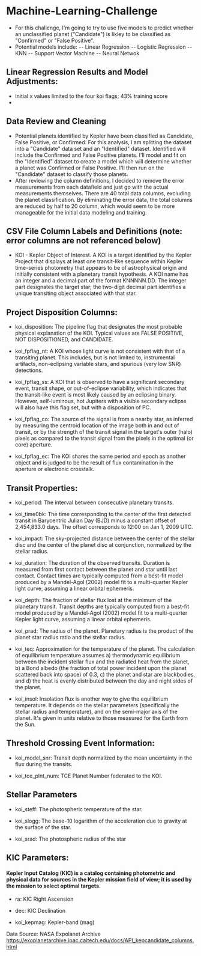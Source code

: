 # Machine-Learning-Challenge
- For this challenge, I'm going to try to use five models to predict whether an unclassified planet ("Candidate") is likley to be classified as "Confirmed" or "False Positive".
- Potential models include:
-- Linear Regression
-- Logistic Regression
-- KNN
-- Support Vector Machine
-- Neural Netwok

## Linear Regression Results and Model Adjustments:
- Initial x values limited to the four koi flags; 43% training score
- 



## Data Review and Cleaning
- Potential planets identified by Kepler have been classified as Candidate, False Positive, or Confirmed.  For this analysis, I am splitting the dataset into a "Candidate" data set and an "Identified" dataset.  Identified will include the Confirmed and False Positive planets.  I'll model and fit on the "Identified" dataset to create a model which will determine whether a planet was Confirmed or False Positive.  I'll then run on the "Candidate" dataset to classify those planets.
- After reviewing the column definitions, I decided to remove the error measurements from each datafield and just go with the actual measurements themselves.  There are 40 total data columns, excluding the planet classification.   By eliminating the error data, the total columns are reduced by half to 20 column, which would seem to be more manageable for the initial data modeling and training.


## CSV File Column Labels and Definitions (note:  error columns are not referenced below)

- KOI - Kepler Object of Interest.  A KOI is a target identified by the Kepler Project that displays at least one transit-like sequence within Kepler time-series photometry that appears to be of astrophysical origin and initially consistent with a planetary transit hypothesis. A KOI name has an integer and a decimal part of the format KNNNNN.DD. The integer part designates the target star; the two-digit decimal part identifies a unique transiting object associated with that star.

## Project Disposition Columns:

- koi_disposition:  The pipeline flag that designates the most probable physical explanation of the KOI. Typical values are FALSE POSITIVE, NOT DISPOSITIONED, and CANDIDATE. 

- koi_fpflag_nt:  A KOI whose light curve is not consistent with that of a transiting planet. This includes, but is not limited to, instrumental artifacts, non-eclipsing variable stars, and spurious (very low SNR) detections.

- koi_fpflag_ss:  A KOI that is observed to have a significant secondary event, transit shape, or out-of-eclipse variability, which indicates that the transit-like event is most likely caused by an eclipsing binary. However, self-luminous, hot Jupiters with a visible secondary eclipse will also have this flag set, but with a disposition of PC.

- koi_fpflag_co:  The source of the signal is from a nearby star, as inferred by measuring the centroid location of the image both in and out of transit, or by the strength of the transit signal in the target's outer (halo) pixels as compared to the transit signal from the pixels in the optimal (or core) aperture.

- koi_fpflag_ec:  The KOI shares the same period and epoch as another object and is judged to be the result of flux contamination in the aperture or electronic crosstalk.

## Transit Properties:

- koi_period:  The interval between consecutive planetary transits.

- koi_time0bk: The time corresponding to the center of the first detected transit in Barycentric Julian Day (BJD) minus a constant offset of 2,454,833.0 days. The offset corresponds to 12:00 on Jan 1, 2009 UTC.

- koi_impact:  The sky-projected distance between the center of the stellar disc and the center of the planet disc at conjunction, normalized by the stellar radius.

- koi_duration:  The duration of the observed transits. Duration is measured from first contact between the planet and star until last contact. Contact times are typically computed from a best-fit model produced by a Mandel-Agol (2002) model fit to a multi-quarter Kepler light curve, assuming a linear orbital ephemeris.

- koi_depth:  The fraction of stellar flux lost at the minimum of the planetary transit. Transit depths are typically computed from a best-fit model produced by a Mandel-Agol (2002) model fit to a multi-quarter Kepler light curve, assuming a linear orbital ephemeris.

- koi_prad:  The radius of the planet. Planetary radius is the product of the planet star radius ratio and the stellar radius.

- koi_teq:  Approximation for the temperature of the planet. The calculation of equilibrium temperature assumes a) thermodynamic equilibrium between the incident stellar flux and the radiated heat from the planet, b) a Bond albedo (the fraction of total power incident upon the planet scattered back into space) of 0.3, c) the planet and star are blackbodies, and d) the heat is evenly distributed between the day and night sides of the planet.

- koi_insol:  Insolation flux is another way to give the equilibrium temperature. It depends on the stellar parameters (specifically the stellar radius and temperature), and on the semi-major axis of the planet. It's given in units relative to those measured for the Earth from the Sun.

## Threshold Crossing Event Information: 

- koi_model_snr:  Transit depth normalized by the mean uncertainty in the flux during the transits.

- koi_tce_plnt_num:  TCE Planet Number federated to the KOI.

## Stellar Parameters

- koi_steff:  The photospheric temperature of the star.

- koi_slogg:  The base-10 logarithm of the acceleration due to gravity at the surface of the star.

- koi_srad:  The photospheric radius of the star

## KIC Parameters:
#### Kepler Input Catalog (KIC) is a catalog containing photometric and physical data for sources in the Kepler mission field of view; it is used by the mission to select optimal targets.

- ra:  KIC Right Ascension

- dec:  KIC Declination

- koi_kepmag:  Kepler-band (mag)


Data Source:  NASA Expolanet Archive
https://exoplanetarchive.ipac.caltech.edu/docs/API_kepcandidate_columns.html

